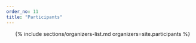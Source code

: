 ```yaml
---
order_no: 11
title: "Participants"
---
```

<ol class="organizers-list">
  {% include sections/organizers-list.md organizers=site.participants %}
</ol>

